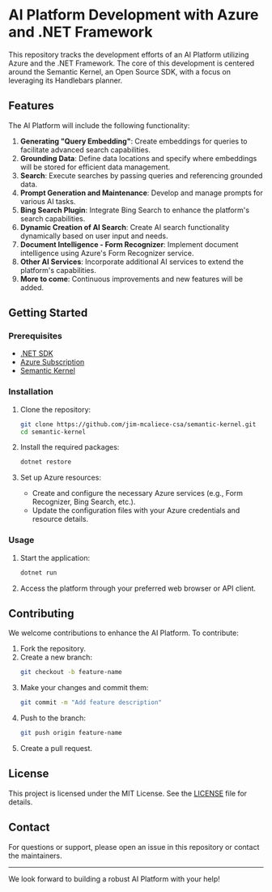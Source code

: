# AI Platform Development with Azure and .NET Framework

This repository tracks the development efforts of an AI Platform utilizing Azure and the .NET Framework. The core of this development is centered around the Semantic Kernel, an Open Source SDK, with a focus on leveraging its Handlebars planner.

## Features

The AI Platform will include the following functionality:

1. **Generating "Query Embedding"**: Create embeddings for queries to facilitate advanced search capabilities.
2. **Grounding Data**: Define data locations and specify where embeddings will be stored for efficient data management.
3. **Search**: Execute searches by passing queries and referencing grounded data.
4. **Prompt Generation and Maintenance**: Develop and manage prompts for various AI tasks.
5. **Bing Search Plugin**: Integrate Bing Search to enhance the platform's search capabilities.
6. **Dynamic Creation of AI Search**: Create AI search functionality dynamically based on user input and needs.
7. **Document Intelligence - Form Recognizer**: Implement document intelligence using Azure's Form Recognizer service.
8. **Other AI Services**: Incorporate additional AI services to extend the platform's capabilities.
9. **More to come**: Continuous improvements and new features will be added.

## Getting Started

### Prerequisites

- [.NET SDK](https://dotnet.microsoft.com/download)
- [Azure Subscription](https://azure.microsoft.com/en-us/free/)
- [Semantic Kernel](https://github.com/microsoft/semantic-kernel)

### Installation

1. Clone the repository:

   ```bash
   git clone https://github.com/jim-mcaliece-csa/semantic-kernel.git
   cd semantic-kernel
   ```

2. Install the required packages:

   ```bash
   dotnet restore
   ```

3. Set up Azure resources:
   - Create and configure the necessary Azure services (e.g., Form Recognizer, Bing Search, etc.).
   - Update the configuration files with your Azure credentials and resource details.

### Usage

1. Start the application:

   ```bash
   dotnet run
   ```

2. Access the platform through your preferred web browser or API client.

## Contributing

We welcome contributions to enhance the AI Platform. To contribute:

1. Fork the repository.
2. Create a new branch:
   ```bash
   git checkout -b feature-name
   ```
3. Make your changes and commit them:
   ```bash
   git commit -m "Add feature description"
   ```
4. Push to the branch:
   ```bash
   git push origin feature-name
   ```
5. Create a pull request.

## License

This project is licensed under the MIT License. See the [LICENSE](LICENSE) file for details.

## Contact

For questions or support, please open an issue in this repository or contact the maintainers.

---

We look forward to building a robust AI Platform with your help!
